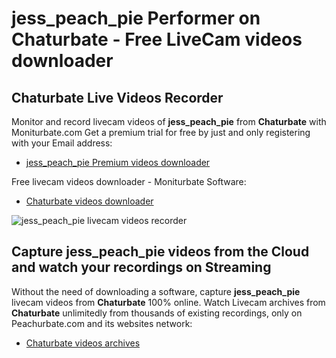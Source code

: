 # jess_peach_pie Performer on Chaturbate - Free LiveCam videos downloader

## Chaturbate Live Videos Recorder

Monitor and record livecam videos of **jess_peach_pie** from **Chaturbate** with Moniturbate.com
Get a premium trial for free by just and only registering with your Email address:
* [jess_peach_pie Premium videos downloader](https://moniturbate.com/request-demo-licence-key.html)

Free livecam videos downloader - Moniturbate Software:
* [Chaturbate videos downloader](https://moniturbate.com/moniturbate-download-software.html)

![jess_peach_pie livecam videos recorder](https://peachurnet.com/templates/moniturbate-software.png)


## Capture jess_peach_pie videos from the Cloud and watch your recordings on Streaming

Without the need of downloading a software, capture **jess_peach_pie** livecam videos from **Chaturbate** 100% online.
Watch Livecam archives from **Chaturbate** unlimitedly from thousands of existing recordings, only on Peachurbate.com and its websites network:
* [Chaturbate videos archives](https://peachurnet.com/)